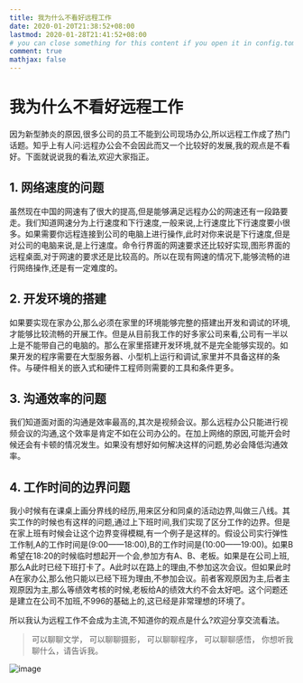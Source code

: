 ```yaml
---
title: 我为什么不看好远程工作
date: 2020-01-20T21:38:52+08:00
lastmod: 2020-01-28T21:41:52+08:00
# you can close something for this content if you open it in config.toml.
comment: true
mathjax: false
---
```


# 我为什么不看好远程工作

因为新型肺炎的原因,很多公司的员工不能到公司现场办公,所以远程工作成了热门话题。知乎上有人问:远程办公会不会因此而又一个比较好的发展,我的观点是不看好。下面就说说我的看法,欢迎大家指正。

## 1. 网络速度的问题

虽然现在中国的网速有了很大的提高,但是能够满足远程办公的网速还有一段路要走。我们知道网速分为上行速度和下行速度,一般来说,上行速度比下行速度要小很多。如果需要你远程连接到公司的电脑上进行操作,此时对你来说是下行速度,但是对公司的电脑来说,是上行速度。命令行界面的网速要求还比较好实现,图形界面的远程桌面,对于网速的要求还是比较高的。所以在现有网速的情况下,能够流畅的进行网络操作,还是有一定难度的。

## 2. 开发环境的搭建

如果要实现在家办公,那么必须在家里的环境能够完整的搭建出开发和调试的环境,才能够比较流畅的开展工作。但是从目前我工作的好多家公司来看,公司有一半以上是不能带自己的电脑的。那么在家里搭建开发环境,就不是完全能够实现的。如果开发的程序需要在大型服务器、小型机上运行和调试,家里并不具备这样的条件。与硬件相关的嵌入式和硬件工程师则需要的工具和条件更多。

## 3. 沟通效率的问题

我们知道面对面的沟通是效率最高的,其次是视频会议。那么远程办公只能进行视频会议的沟通,这个效率是肯定不如在公司办公的。在加上网络的原因,可能开会时候还会有卡顿的情况发生。如果没有想好如何解决这样的问题,势必会降低沟通效率。

## 4. 工作时间的边界问题

我小时候有在课桌上画分界线的经历,用来区分和同桌的活动边界,叫做三八线。其实工作的时候也有这样的问题,通过上下班时间,我们实现了区分工作的边界。但是在家上班有时候会让这个边界变得模糊,有一个例子是这样的。假设公司实行弹性工作制,A的工作时间是(9:00——18:00),B的工作时间是(10:00——19:00)。如果B希望在18:20的时候临时想起开一个会,参加方有A、B、老板。如果是在公司上班,那么A此时已经下班打卡了。A此时以在路上的理由,不参加这次会议。但如果此时A在家办公,那么他只能以已经下班为理由,不参加会议。前者客观原因为主,后者主观原因为主,那么等绩效考核的时候,老板给A的绩效大约不会太好吧。这个问题还是建立在公司不加班,不996的基础上的,这已经是非常理想的环境了。

所以我认为远程工作不会成为主流,不知道你的观点是什么?欢迎分享交流看法。

> 可以聊聊文学，
> 可以聊聊摄影，
> 可以聊聊程序，
> 可以聊聊感悟，
> 你想听我聊什么，请告诉我。

![image](https://mmbiz.qpic.cn/mmbiz_jpg/IDHaWiaS8DJpDWaY4ZNTpQR4riciaVTEqPkpwGNwbmUxHUjv8licNxNlD9IEia7rCb8KYibdRWCiamYGRfetNW1CyqWTQ/0?wx_fmt=jpeg)